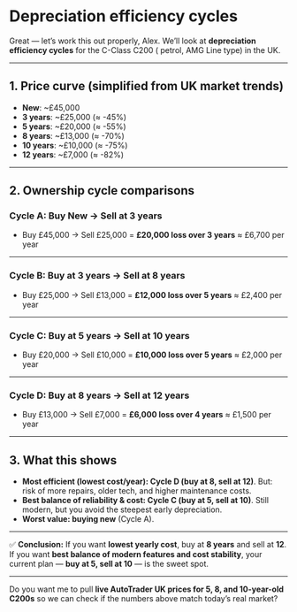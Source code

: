 # Depreciation efficiency cycles

Great — let’s work this out properly, Alex. We’ll look at **depreciation efficiency cycles** for the C-Class C200 (
petrol, AMG Line type) in the UK.

---

## 1. Price curve (simplified from UK market trends)

* **New**: ~£45,000
* **3 years**: \~£25,000 (≈ -45%)
* **5 years**: \~£20,000 (≈ -55%)
* **8 years**: \~£13,000 (≈ -70%)
* **10 years**: \~£10,000 (≈ -75%)
* **12 years**: \~£7,000 (≈ -82%)

---

## 2. Ownership cycle comparisons

### **Cycle A: Buy New → Sell at 3 years**

* Buy £45,000 → Sell £25,000 = **£20,000 loss over 3 years**
  ≈ £6,700 per year

---

### **Cycle B: Buy at 3 years → Sell at 8 years**

* Buy £25,000 → Sell £13,000 = **£12,000 loss over 5 years**
  ≈ £2,400 per year

---

### **Cycle C: Buy at 5 years → Sell at 10 years**

* Buy £20,000 → Sell £10,000 = **£10,000 loss over 5 years**
  ≈ £2,000 per year

---

### **Cycle D: Buy at 8 years → Sell at 12 years**

* Buy £13,000 → Sell £7,000 = **£6,000 loss over 4 years**
  ≈ £1,500 per year

---

## 3. What this shows

* **Most efficient (lowest cost/year): Cycle D (buy at 8, sell at 12)**.
  But: risk of more repairs, older tech, and higher maintenance costs.
* **Best balance of reliability & cost: Cycle C (buy at 5, sell at 10)**.
  Still modern, but you avoid the steepest early depreciation.
* **Worst value: buying new** (Cycle A).

---

✅ **Conclusion:**
If you want **lowest yearly cost**, buy at **8 years** and sell at **12**.
If you want **best balance of modern features and cost stability**, your current plan — **buy at 5, sell at 10** — is
the sweet spot.

---

Do you want me to pull **live AutoTrader UK prices for 5, 8, and 10-year-old C200s** so we can check if the numbers
above match today’s real market?
